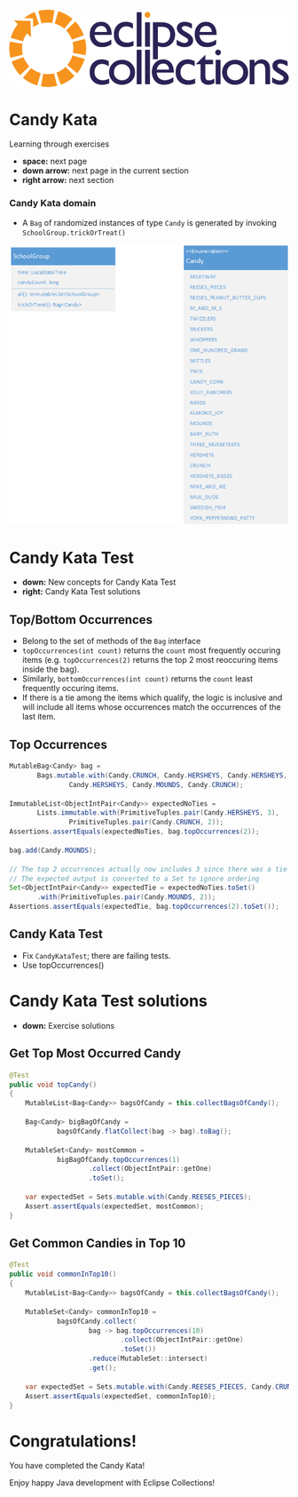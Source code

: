 <!--
  ~ Copyright (c) 2022 Goldman Sachs and others.
  ~ All rights reserved. This program and the accompanying materials
  ~ are made available under the terms of the Eclipse Public License v1.0
  ~ and Eclipse Distribution License v. 1.0 which accompany this distribution.
  ~ The Eclipse Public License is available at http://www.eclipse.org/legal/epl-v10.html
  ~ and the Eclipse Distribution License is available at
  ~ http://www.eclipse.org/org/documents/edl-v10.php.
  -->
![Diagram](../shared/eclipse-collections-logo.png) <!-- .element style="background-color:aliceblue" -->

# Candy Kata

Learning through exercises

* **space:** next page
* **down arrow:** next page in the current section
* **right arrow:** next section



### Candy Kata domain
 * A ```Bag``` of randomized instances of type ```Candy```  is generated by invoking ```SchoolGroup.trickOrTreat()``` 
 
![Diagram](candy-domain.png) <!-- .element style="width:40%;background-color:aliceblue" -->



# Candy Kata Test

* **down:** New concepts for Candy Kata Test
* **right:** Candy Kata Test solutions


## Top/Bottom Occurrences
 * Belong to the set of methods of the ```Bag``` interface
 * ```topOccurrences(int count)``` returns the ```count``` most frequently occuring items (e.g. ```topOccurrences(2)``` returns the top 2 most reoccuring items inside the bag).
 * Similarly, ```bottomOccurrences(int count)``` returns the ```count``` least frequently occuring items. 
 * If there is a tie among the items which qualify, the logic is inclusive and will include all items whose occurrences match the occurrences of the last item.


 
## Top Occurrences
 ```java
MutableBag<Candy> bag =
        Bags.mutable.with(Candy.CRUNCH, Candy.HERSHEYS, Candy.HERSHEYS,
                Candy.HERSHEYS, Candy.MOUNDS, Candy.CRUNCH);

ImmutableList<ObjectIntPair<Candy>> expectedNoTies =
        Lists.immutable.with(PrimitiveTuples.pair(Candy.HERSHEYS, 3),
                PrimitiveTuples.pair(Candy.CRUNCH, 2));
Assertions.assertEquals(expectedNoTies, bag.topOccurrences(2));

bag.add(Candy.MOUNDS);

// The top 2 occurrences actually now includes 3 since there was a tie
// The expected output is converted to a Set to ignore ordering
Set<ObjectIntPair<Candy>> expectedTie = expectedNoTies.toSet()
        .with(PrimitiveTuples.pair(Candy.MOUNDS, 2));
Assertions.assertEquals(expectedTie, bag.topOccurrences(2).toSet());
 ```


## Candy Kata Test
 * Fix `CandyKataTest`; there are failing tests.
 * Use topOccurrences()



# Candy Kata Test solutions

* **down:** Exercise solutions


## Get Top Most Occurred Candy
```java
@Test
public void topCandy()
{
    MutableList<Bag<Candy>> bagsOfCandy = this.collectBagsOfCandy();

    Bag<Candy> bigBagOfCandy =
            bagsOfCandy.flatCollect(bag -> bag).toBag();

    MutableSet<Candy> mostCommon =
            bigBagOfCandy.topOccurrences(1)
                    .collect(ObjectIntPair::getOne)
                    .toSet();

    var expectedSet = Sets.mutable.with(Candy.REESES_PIECES);
    Assert.assertEquals(expectedSet, mostCommon);
}
```


## Get Common Candies in Top 10
```java
@Test
public void commonInTop10()
{
    MutableList<Bag<Candy>> bagsOfCandy = this.collectBagsOfCandy();

    MutableSet<Candy> commonInTop10 =
            bagsOfCandy.collect(
                    bag -> bag.topOccurrences(10)
                            .collect(ObjectIntPair::getOne)
                            .toSet())
                    .reduce(MutableSet::intersect)
                    .get();

    var expectedSet = Sets.mutable.with(Candy.REESES_PIECES, Candy.CRUNCH);
    Assert.assertEquals(expectedSet, commonInTop10);
}
```



# Congratulations!

You have completed the Candy Kata!

Enjoy happy Java development with Eclipse Collections!

